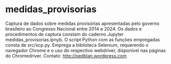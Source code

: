 # medidas_provisorias
 Captura de dados sobre medidas provisórias apresentadas pelo governo brasileiro ao Congresso Nacional entre 2014 e 2024. Os dados e procedimentos de captura constam do caderno Jupyter medidas_provisorias.ipnyb. O script Python com as funções empregadas consta de src/scp.py. Emprega a biblioteca Selenium, requerendo o navegador Chrome e o uso do respectivo webdriver, disponível nas páginas do Chromedriver.
 Contato:
 http://pedblan.wordpress.com
